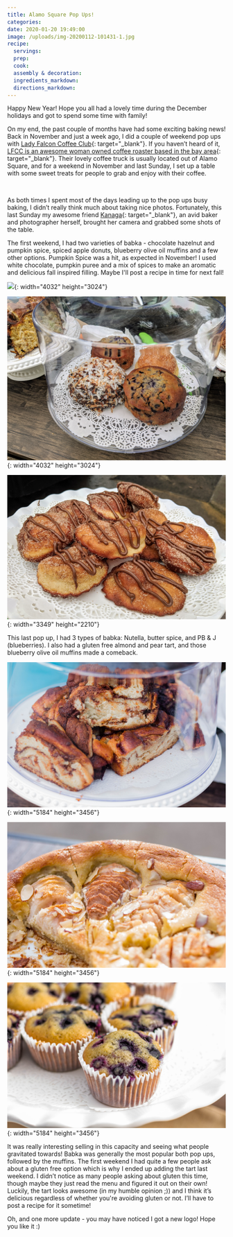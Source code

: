 ```yaml
---
title: Alamo Square Pop Ups!
categories:
date: 2020-01-20 19:49:00
image: /uploads/img-20200112-101431-1.jpg
recipe:
  servings:
  prep:
  cook:
  assembly & decoration:
  ingredients_markdown:
  directions_markdown:
---
```


Happy New Year\! Hope you all had a lovely time during the December holidays and got to spend some time with family\!

On my end, the past couple of months have had some exciting baking news\! Back in November and just a week ago, I did a couple of weekend pop ups with [Lady Falcon Coffee Club](https://www.ladyfalconcoffeeclub.com/){: target="_blank"}. If you haven’t heard of it, [LFCC is an awesome woman owned coffee roaster based in the bay area](https://sf.eater.com/2017/8/11/16128402/lady-falcon-coffee-club-truck-san-francisco){: target="_blank"}. Their lovely coffee truck is usually located out of Alamo Square, and for a weekend in November and last Sunday, I set up a table with some sweet treats for people to grab and enjoy with their coffee.&nbsp;

&nbsp;

As both times I spent most of the days leading up to the pop ups busy baking, I didn’t really think much about taking nice photos. Fortunately, this last Sunday my awesome friend [Kanaga](https://www.instagram.com/happybubbles005/){: target="_blank"}, an avid baker and photographer herself, brought her camera and grabbed some shots of the table.

The first weekend, I had two varieties of babka - chocolate hazelnut and pumpkin spice, spiced apple donuts, blueberry olive oil muffins and a few other options. Pumpkin Spice was a hit, as expected in November\! I used white chocolate, pumpkin puree and a mix of spices to make an aromatic and delicious fall inspired filling. Maybe I'll post a recipe in time for next fall\!

![](/uploads/img-20191116-101550.jpg){: width="4032" height="3024"}

![](/uploads/img-20191116-101556.jpg){: width="4032" height="3024"}

![](/uploads/img-20191116-101558.jpg){: width="3349" height="2210"}

This last pop up, I had 3 types of babka: Nutella, butter spice, and PB & J (blueberries). I also had a gluten free almond and pear tart, and those blueberry olive oil muffins made a comeback.

![](/uploads/img-3422.jpg){: width="5184" height="3456"}

![](/uploads/img-3440.jpg){: width="5184" height="3456"}

![](/uploads/img-3447.jpg){: width="5184" height="3456"}

It was really interesting selling in this capacity and seeing what people gravitated towards\! Babka was generally the most popular both pop ups, followed by the muffins. The first weekend I had quite a few people ask about a gluten free option which is why I ended up adding the tart last weekend. I didn’t notice as many people asking about gluten this time, though maybe they just read the menu and figured it out on their own\! Luckily, the tart looks awesome (in my humble opinion ;)) and I think it’s delicious regardless of whether you're avoiding gluten or not. I’ll have to post a recipe for it sometime\!

Oh, and one more update - you may have noticed I got a new logo\! Hope you like it :)&nbsp;